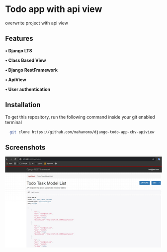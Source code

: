 
# Todo app with api view

overwrite project with api view


## Features

**• Django LTS**

**• Class Based View**

**• Django RestFramework**

**• ApiView**

**• User authentication**

## Installation

To get this repository, run the following command inside your git enabled terminal

```bash
  git clone https://github.com/mahanomo/django-todo-app-cbv-apiview
```

## Screenshots

![App Screenshot](https://github.com/mahanomo/django-todo-app-cbv-apiview/blob/main/screenshot.jpg)

